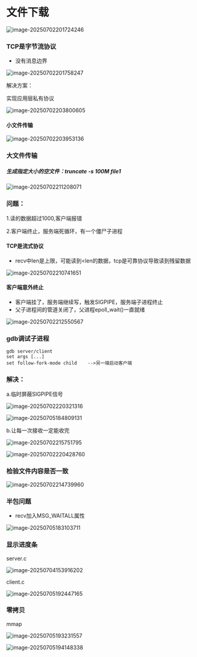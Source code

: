 # 文件下载

![image-20250702201724246](C:\Users\LIYUFENG\AppData\Roaming\Typora\typora-user-images\image-20250702201724246.png)

### TCP是字节流协议

- 没有消息边界

![image-20250702201758247](C:\Users\LIYUFENG\AppData\Roaming\Typora\typora-user-images\image-20250702201758247.png)

解决方案：

实现应用层私有协议

![image-20250702203800605](C:\Users\LIYUFENG\AppData\Roaming\Typora\typora-user-images\image-20250702203800605.png)

#### 小文件传输

![image-20250702203953136](C:\Users\LIYUFENG\AppData\Roaming\Typora\typora-user-images\image-20250702203953136.png)

### 大文件传输

##### 生成指定大小的空文件：truncate -s 100M file1

![image-20250702211208071](C:\Users\LIYUFENG\AppData\Roaming\Typora\typora-user-images\image-20250702211208071.png)

### 问题：

1.读的数据超过1000,客户端报错

2.客户端终止，服务端死循环，有一个僵尸子进程

#### TCP是流式协议

- recv中len是上限，可能读到<len的数据，tcp是可靠协议导致读到残留数据

![image-20250702210741651](C:\Users\LIYUFENG\AppData\Roaming\Typora\typora-user-images\image-20250702210741651.png)



#### 客户端意外终止

- 客户端挂了，服务端继续写，触发SIGPIPE，服务端子进程终止
- 父子进程间的管道关闭了，父进程epoll_wait()一直就绪

![image-20250702212550567](C:\Users\LIYUFENG\AppData\Roaming\Typora\typora-user-images\image-20250702212550567.png)

### gdb调试子进程

```
gdb server/client
set args [...]
set follow-fork-mode child    -->另一端启动客户端

```

### 解决：

a.临时屏蔽SIGPIPE信号

![image-20250702220321316](C:\Users\LIYUFENG\AppData\Roaming\Typora\typora-user-images\image-20250702220321316.png)

![image-20250705184809131](C:\Users\LIYUFENG\AppData\Roaming\Typora\typora-user-images\image-20250705184809131.png)

b.让每一次接收一定能收完

![image-20250702215751795](C:\Users\LIYUFENG\AppData\Roaming\Typora\typora-user-images\image-20250702215751795.png)



![image-20250702220428760](C:\Users\LIYUFENG\AppData\Roaming\Typora\typora-user-images\image-20250702220428760.png)





### 检验文件内容是否一致

![image-20250702214739960](C:\Users\LIYUFENG\AppData\Roaming\Typora\typora-user-images\image-20250702214739960.png)

### 半包问题

- recv加入MSG_WAITALL属性

![image-20250705183103711](C:\Users\LIYUFENG\AppData\Roaming\Typora\typora-user-images\image-20250705183103711.png)







### 显示进度条

server.c

![image-20250704153916202](C:\Users\LIYUFENG\AppData\Roaming\Typora\typora-user-images\image-20250704153916202.png)

client.c

![image-20250705192447165](C:\Users\LIYUFENG\AppData\Roaming\Typora\typora-user-images\image-20250705192447165.png)



### 零拷贝

mmap

![image-20250705193231557](C:\Users\LIYUFENG\AppData\Roaming\Typora\typora-user-images\image-20250705193231557.png)

![image-20250705194148338](C:\Users\LIYUFENG\AppData\Roaming\Typora\typora-user-images\image-20250705194148338.png)